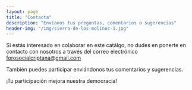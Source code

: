 ```yaml
---
layout: page
title: "Contacta"
description: "Envíanos tus preguntas, comentarios o sugerencias"
header-img: "/img/sierra-de-los-molinos-1.jpg"
---
```


Si estás interesado en colaborar en este catálgo, no dudes en ponerte en contacto con nosotros
a través del correo electrónico [forosocialcriptana@gmail.com](mailto:forosocialcriptana@gmail.com)

También puedes participar enviándonos tus comentarios y sugerencias.

¡Tu participación mejora nuestra democracia!
